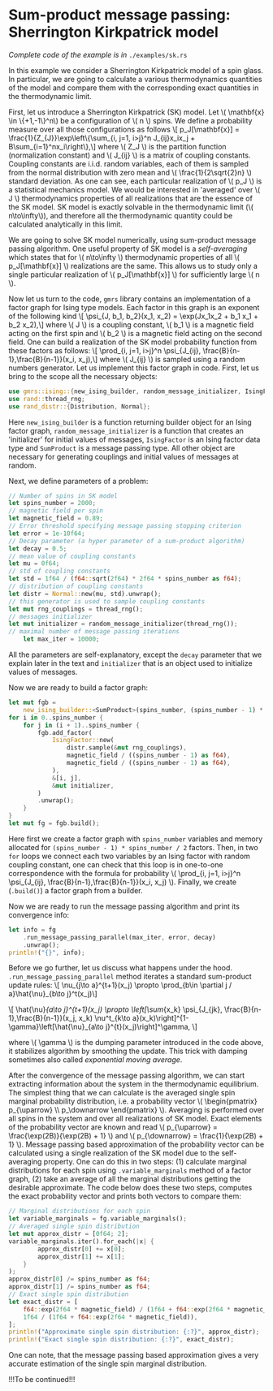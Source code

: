 # Sum-product message passing: Sherrington Kirkpatrick model

_Complete code of the example is in_ `./examples/sk.rs`

In this example we consider a Sherrington Kirkpatrick model of a spin glass. In particular, we are going to calculate a various thermodynamics quantities of the model and compare them with the corresponding exact quantities in the thermodynamic limit.

First, let us introduce a Sherrington Kirkpatrick (SK) model. Let \\( \mathbf{x} \in \\{+1,-1\\}^n\\) be a configuration of \\( n \\) spins. We define a probability measure over all those configurations as follows \\[ p_J[\mathbf{x}] =  \frac{1}{Z_{J}}\exp\left\\{\sum_{i, j=1, i>j}^n J_{ij}x_ix_j + B\sum_{i=1}^nx_i\right\\},\\] where \\( Z_J \\) is the partition function (normalization constant) and \\( J_{ij} \\) is a matrix of coupling constants. Coupling constants are i.i.d. random variables, each of them is sampled from the normal distribution with zero mean and \\( \frac{1}{2\sqrt{2}n} \\) standard deviation. As one can see, each particular realization of \\( p_J \\) is a statistical mechanics model. We would be interested in 'averaged' over \\( J \\) thermodynamics properties of all realizations that are the essence of the SK model. SK model is exactly solvable in the thermodynamic limit (\\( n\to\infty\\)), and therefore all the thermodynamic quantity could be calculated analytically in this limit.

We are going to solve SK model numerically, using sum-product message passing algorithm. One useful property of SK model is a _self-averaging_ which states that for \\( n\to\infty \\) thermodynamic properties of all \\( p_J[\mathbf{x}] \\) realizations are the same. This allows us to study only a single particular realization of \\( p_J[\mathbf{x}] \\) for sufficiently large \\( n \\).

Now let us turn to the code, `gmrs` library contains an implementation of a factor graph for Ising type models. Each factor in this graph is an exponent of the following kind \\[ \psi_{J, b_1, b_2}(x_1, x_2) = \exp(Jx_1x_2 + b_1 x_1 + b_2 x_2),\\] where \\( J \\) is a coupling constant, \\( b_1 \\) is a magnetic field acting on the first spin and \\( b_2 \\) is a magnetic field acting on the second field. One can build a realization of the SK model probability function from these factors as follows: \\[ \prod_{i, j=1, i>j}^n \psi_{J_{ij}, \frac{B}{n-1},\frac{B}{n-1}}(x_i, x_j),\\] where \\( J_{ij} \\) is sampled using a random numbers generator. Let us implement this factor graph in code. First, let us bring to the scope all the necessary objects:
```rust
use gmrs::ising::{new_ising_builder, random_message_initializer, IsingFactor, SumProduct};
use rand::thread_rng;
use rand_distr::{Distribution, Normal};
```
Here `new_ising_builder` is a function returning builder object for an Ising factor graph, `random_message_initializer` is a function that creates an 'initializer' for initial values of messages, `IsingFactor` is an Ising factor data type and `SumProduct` is a message passing type. All other object are necessary for generating couplings and initial values of messages at random.

Next, we define parameters of a problem:
```rust
// Number of spins in SK model
let spins_number = 2000;
// magnetic field per spin
let magnetic_field = 0.89;
// Error threshold specifying message passing stopping criterion
let error = 1e-10f64;
// Decay parameter (a hyper parameter of a sum-product algorithm)
let decay = 0.5;
// mean value of coupling constants
let mu = 0f64;
// std of coupling constants
let std = 1f64 / (f64::sqrt(2f64) * 2f64 * spins_number as f64);
// distribution of coupling constants
let distr = Normal::new(mu, std).unwrap();
// this generator is used to sample coupling constants
let mut rng_couplings = thread_rng();
// messages initializer
let mut initializer = random_message_initializer(thread_rng());
// maximal number of message passing iterations
    let max_iter = 10000;
```
All the parameters are self-explanatory, except the `decay` parameter that we explain later in the text and `initializer` that is an object used to initialize values of messages.

Now we are ready to build a factor graph:
```rust
let mut fgb =
    new_ising_builder::<SumProduct>(spins_number, (spins_number - 1) * spins_number / 2);
for i in 0..spins_number {
    for j in (i + 1)..spins_number {
        fgb.add_factor(
            IsingFactor::new(
                distr.sample(&mut rng_couplings),
                magnetic_field / ((spins_number - 1) as f64),
                magnetic_field / ((spins_number - 1) as f64),
            ),
            &[i, j],
            &mut initializer,
        )
        .unwrap();
    }
}
let mut fg = fgb.build();
```
Here first we create a factor graph with `spins_number` variables and memory allocated for `(spins_number - 1) * spins_number / 2` factors. Then, in two `for` loops we connect each two variables by an Ising factor with random coupling constant, one can check that this loop is in one-to-one correspondence with the formula for probability \\( \prod_{i, j=1, i>j}^n \psi_{J_{ij}, \frac{B}{n-1},\frac{B}{n-1}}(x_i, x_j) \\). Finally, we create (`.build()`) a factor graph from a builder.

Now we are ready to run the message passing algorithm and print its convergence info:
```rust
let info = fg
    .run_message_passing_parallel(max_iter, error, decay)
    .unwrap();
println!("{}", info);
```
Before we go further, let us discuss what happens under the hood. `.run_message_passing_parallel` method iterates a standard sum-product update rules:
\\[ \nu_{j\to a}^{t+1}(x_j) \propto \prod_{b\in \partial j / a}\hat{\nu}_{b\to j}^t(x_j)\\]

\\[ \hat{\nu}_{a\to j}^{t+1}(x_j) \propto \left[\sum_{x_k} \psi_{J_{jk}, \frac{B}{n-1},\frac{B}{n-1}}(x_j, x_k) \nu^t_{k\to a}(x_k)\right]^{1-\gamma}\left[\hat{\nu}_{a\to j}^{t}(x_j)\right]^\gamma, \\]


where \\( \gamma \\) is the dumping parameter introduced in the code above, it stabilizes algorithm by smoothing the update. This trick with damping sometimes also called _exponential moving average_.

After the convergence of the message passing algorithm, we can start extracting information about the system in the thermodynamic equilibrium. The simplest thing that we can calculate is the averaged single spin marginal probability distribution, i.e. a probability vector \\( \begin{pmatrix} p_{\uparrow} \\\\ p_\downarrow \end{pmatrix} \\). Averaging is performed over all spins in the system and over all realizations of SK model. Exact elements of the probability vector are known and read \\( p_{\uparrow} = \frac{\exp(2B)}{\exp(2B) + 1} \\) and \\( p_{\downarrow} = \frac{1}{\exp(2B) + 1} \\). Message passing based approximation of the probability vector can be calculated using a single realization of the SK model due to the self-averaging property. One can do this in two steps: (1) calculate marginal distributions for each spin using `.variable_marginals` method of a factor graph, (2) take an average of all the marginal distributions getting the desirable approximate. The code below does these two steps, computes the exact probability vector and prints both vectors to compare them:
```rust
// Marginal distributions for each spin
let variable_marginals = fg.variable_marginals();
// Averaged single spin distribution
let mut approx_distr = [0f64; 2];
variable_marginals.iter().for_each(|x| {
        approx_distr[0] += x[0];
        approx_distr[1] += x[1];
    }
);
approx_distr[0] /= spins_number as f64;
approx_distr[1] /= spins_number as f64;
// Exact single spin distribution
let exact_distr = [
    f64::exp(2f64 * magnetic_field) / (1f64 + f64::exp(2f64 * magnetic_field)),
    1f64 / (1f64 + f64::exp(2f64 * magnetic_field)),
];
println!("Approximate single spin distribution: {:?}", approx_distr);
println!("Exact single spin distribution: {:?}", exact_distr);
```
One can note, that the message passing based approximation gives a very accurate estimation of the single spin marginal distribution.

!!!To be continued!!!
